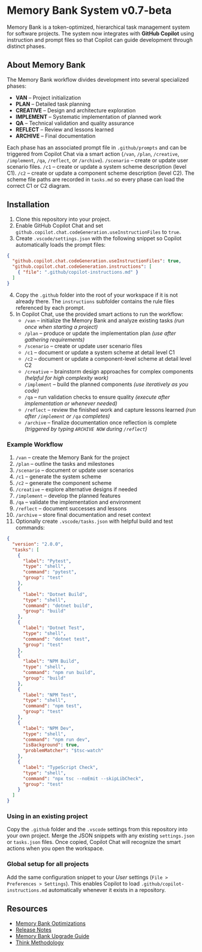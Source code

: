 # Memory Bank System v0.7-beta

Memory Bank is a token-optimized, hierarchical task management system for software projects. The system now integrates with **GitHub Copilot** using instruction and prompt files so that Copilot can guide development through distinct phases.

## About Memory Bank

The Memory Bank workflow divides development into several specialized phases:

- **VAN** – Project initialization
- **PLAN** – Detailed task planning
- **CREATIVE** – Design and architecture exploration
- **IMPLEMENT** – Systematic implementation of planned work
- **QA** – Technical validation and quality assurance
- **REFLECT** – Review and lessons learned
- **ARCHIVE** – Final documentation

Each phase has an associated prompt file in `.github/prompts` and can be triggered from Copilot Chat via a smart action (`/van`, `/plan`, `/creative`, `/implement`, `/qa`, `/reflect`, or `/archive`).
`/scenario` – create or update user scenario files.
`/c1` – create or update a system scheme description (level C1).
`/c2` – create or update a component scheme description (level C2).
The scheme file paths are recorded in `tasks.md` so every phase can load the correct C1 or C2 diagram.

## Installation

1. Clone this repository into your project.
2. Enable GitHub Copilot Chat and set `github.copilot.chat.codeGeneration.useInstructionFiles` to `true`.
3. Create `.vscode/settings.json` with the following snippet so Copilot automatically loads the prompt files:

```json
{
  "github.copilot.chat.codeGeneration.useInstructionFiles": true,
  "github.copilot.chat.codeGeneration.instructions": [
    { "file": ".github/copilot-instructions.md" }
  ]
}
```

4. Copy the `.github` folder into the root of your workspace if it is not already there. The `instructions` subfolder contains the rule files referenced by each prompt.
5. In Copilot Chat, use the provided smart actions to run the workflow:
   - `/van` – initialize the Memory Bank and analyze existing tasks *(run once when starting a project)*
   - `/plan` – produce or update the implementation plan *(use after gathering requirements)*
   - `/scenario` – create or update user scenario files
   - `/c1` – document or update a system scheme at detail level C1
   - `/c2` – document or update a component-level scheme at detail level C2
   - `/creative` – brainstorm design approaches for complex components *(helpful for high complexity work)*
   - `/implement` – build the planned components *(use iteratively as you code)*
   - `/qa` – run validation checks to ensure quality *(execute after implementation or whenever needed)*
   - `/reflect` – review the finished work and capture lessons learned *(run after `/implement` or `/qa` completes)*
   - `/archive` – finalize documentation once reflection is complete *(triggered by typing `ARCHIVE NOW` during `/reflect`)*

### Example Workflow

1. `/van` – create the Memory Bank for the project
2. `/plan` – outline the tasks and milestones
3. `/scenario` – document or update user scenarios
4. `/c1` – generate the system scheme
5. `/c2` – generate the component scheme
6. `/creative` – explore alternative designs if needed
7. `/implement` – develop the planned features
8. `/qa` – validate the implementation and environment
9. `/reflect` – document successes and lessons
10. `/archive` – store final documentation and reset context
11. Optionally create `.vscode/tasks.json` with helpful build and test commands:

```json
{
  "version": "2.0.0",
  "tasks": [
    {
      "label": "Pytest",
      "type": "shell",
      "command": "pytest",
      "group": "test"
    },
    {
      "label": "Dotnet Build",
      "type": "shell",
      "command": "dotnet build",
      "group": "build"
    },
    {
      "label": "Dotnet Test",
      "type": "shell",
      "command": "dotnet test",
      "group": "test"
    },
    {
      "label": "NPM Build",
      "type": "shell",
      "command": "npm run build",
      "group": "build"
    },
    {
      "label": "NPM Test",
      "type": "shell",
      "command": "npm test",
      "group": "test"
    },
    {
      "label": "NPM Dev",
      "type": "shell",
      "command": "npm run dev",
      "isBackground": true,
      "problemMatcher": "$tsc-watch"
    },
    {
      "label": "TypeScript Check",
      "type": "shell",
      "command": "npx tsc --noEmit --skipLibCheck",
      "group": "test"
    }
  ]
}
```

### Using in an existing project

Copy the `.github` folder and the `.vscode` settings from this repository into your own project. Merge the JSON snippets with any existing `settings.json` or `tasks.json` files. Once copied, Copilot Chat will recognize the smart actions when you open the workspace.

### Global setup for all projects

Add the same configuration snippet to your *User* settings (`File > Preferences > Settings`). This enables Copilot to load `.github/copilot-instructions.md` automatically whenever it exists in a repository.

## Resources

- [Memory Bank Optimizations](MEMORY_BANK_OPTIMIZATIONS.md)
- [Release Notes](RELEASE_NOTES.md)
- [Memory Bank Upgrade Guide](memory_bank_upgrade_guide.md)
- [Think Methodology](creative_mode_think_tool.md)
